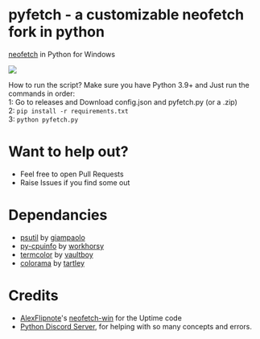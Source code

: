 # pyfetch - a customizable neofetch fork in python
[neofetch](https://github.com/dylanaraps/neofetch) in Python for Windows<br>

<img src= https://cdn.discordapp.com/attachments/532165821955440641/903123418541596682/unknown.png>

How to run the script? Make sure you have Python 3.9+ and Just run the commands in order:<br>
1: Go to releases and Download config.json and pyfetch.py (or a .zip)<br>
2: `pip install -r requirements.txt`<br>
3: `python pyfetch.py`<br>

# Want to help out?
- Feel free to open Pull Requests
- Raise Issues if you find some out

# Dependancies
- [psutil](https://github.com/giampaolo/psutil) by [giampaolo](https://github.com/giampaolo)<br>
- [py-cpuinfo](https://github.com/workhorsy/py-cpuinfo) by [workhorsy](https://github.com/workhorsy)
- [termcolor](https://pypi.org/project/termcolor/) by [vaultboy](https://pypi.org/user/vaultboy/)
- [colorama](https://github.com/tartley/colorama) by [tartley](https://github.com/tartley)
# Credits
- [AlexFlipnote](https://github.com/AlexFlipnote)'s [neofetch-win](https://github.com/AlexFlipnote/neofetch-win) for the Uptime code
- [Python Discord Server](https://discord.gg/python), for helping with so many concepts and errors.
